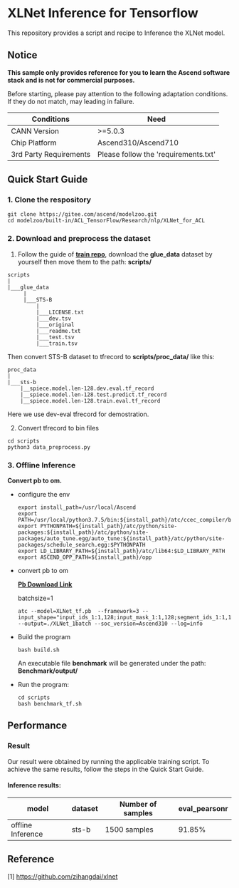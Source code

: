 

# XLNet Inference for Tensorflow 

This repository provides a script and recipe to Inference the XLNet model.

## Notice
**This sample only provides reference for you to learn the Ascend software stack and is not for commercial purposes.**

Before starting, please pay attention to the following adaptation conditions. If they do not match, may leading in failure.

| Conditions | Need |
| --- | --- |
| CANN Version | >=5.0.3 |
| Chip Platform| Ascend310/Ascend710 |
| 3rd Party Requirements| Please follow the 'requirements.txt' |

## Quick Start Guide

### 1. Clone the respository

```shell
git clone https://gitee.com/ascend/modelzoo.git
cd modelzoo/built-in/ACL_TensorFlow/Research/nlp/XLNet_for_ACL
```

### 2. Download and preprocess the dataset

1. Follow the guide of [**train repo**](https://github.com/zihangdai/xlnet), download the **glue_data** dataset by yourself then move them to the path: **scripts/**
```
scripts
|
|___glue_data
     |
     |___STS-B
         |
         |___LICENSE.txt
         |___dev.tsv
         |___original
         |___readme.txt
         |___test.tsv
         |___train.tsv
```
Then convert STS-B dataset to tfrecord to **scripts/proc_data/** like this:
```
proc_data
|
|___sts-b
    |__spiece.model.len-128.dev.eval.tf_record
    |__spiece.model.len-128.test.predict.tf_record
    |__spiece.model.len-128.train.eval.tf_record
```
Here we use dev-eval tfrecord for demostration.

2. Convert tfrecord to bin files
```
cd scripts
python3 data_preprocess.py
```

### 3. Offline Inference

**Convert pb to om.**

- configure the env

  ```
  export install_path=/usr/local/Ascend
  export PATH=/usr/local/python3.7.5/bin:${install_path}/atc/ccec_compiler/bin:${install_path}/atc/bin:$PATH
  export PYTHONPATH=${install_path}/atc/python/site-packages:${install_path}/atc/python/site-packages/auto_tune.egg/auto_tune:${install_path}/atc/python/site-packages/schedule_search.egg:$PYTHONPATH
  export LD_LIBRARY_PATH=${install_path}/atc/lib64:$LD_LIBRARY_PATH
  export ASCEND_OPP_PATH=${install_path}/opp
  ```

- convert pb to om
  
  [**Pb Download Link**](https://modelzoo-train-atc.obs.cn-north-4.myhuaweicloud.com/003_Atc_Models/modelzoo/Research/nlp/XLNET_tf.pb)

  batchsize=1

  ```
  atc --model=XLNet_tf.pb  --framework=3 --input_shape="input_ids_1:1,128;input_mask_1:1,128;segment_ids_1:1,128" --output=./XLNet_1batch --soc_version=Ascend310 --log=info
  ```

- Build the program

  ```
  bash build.sh
  ```
  An executable file **benchmark** will be generated under the path: **Benchmark/output/**

- Run the program:

  ```
  cd scripts
  bash benchmark_tf.sh
  ```

## Performance

### Result

Our result were obtained by running the applicable training script. To achieve the same results, follow the steps in the Quick Start Guide.

#### Inference results:

|       model       |  dataset   |     Number of samples     |   eval_pearsonr   |
|-------------------|---- |--------------|---------|
| offline Inference |  sts-b   |1500 samples  | 91.85%  |

## Reference
[1] https://github.com/zihangdai/xlnet
